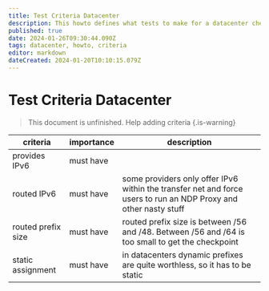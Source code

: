 ```yaml
---
title: Test Criteria Datacenter
description: This howto defines what tests to make for a datacenter check
published: true
date: 2024-01-26T09:30:44.090Z
tags: datacenter, howto, criteria
editor: markdown
dateCreated: 2024-01-20T10:10:15.079Z
---
```


# Test Criteria Datacenter

> This document is unfinished. Help adding criteria
{.is-warning}

| criteria | importance | description |
| - | - | - |
| provides IPv6 | must have | |
| routed IPv6 | must have | some providers only offer IPv6 within the transfer net and force users to run an NDP Proxy and other nasty stuff |
| routed prefix size | must have | routed prefix size is between /56 and /48. Between /56 and /64 is too small to get the checkpoint |
| static assignment | must have | in datacenters dynamic prefixes are quite worthless, so it has to be static |